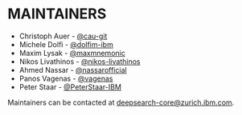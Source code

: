# MAINTAINERS

- Christoph Auer - [@cau-git](https://github.com/cau-git)
- Michele Dolfi - [@dolfim-ibm](https://github.com/dolfim-ibm)
- Maxim Lysak - [@maxmnemonic](https://github.com/maxmnemonic)
- Nikos Livathinos - [@nikos-livathinos](https://github.com/nikos-livathinos)
- Ahmed Nassar - [@nassarofficial](https://github.com/nassarofficial)
- Panos Vagenas - [@vagenas](https://github.com/vagenas)
- Peter Staar - [@PeterStaar-IBM](https://github.com/PeterStaar-IBM)

Maintainers can be contacted at [deepsearch-core@zurich.ibm.com](mailto:deepsearch-core@zurich.ibm.com).
